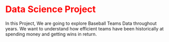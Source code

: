 # <span style="color: red"> Data Science Project </span>
In this Project, We are going to explore Baseball Teams Data throughout years. We want to understand how efficient teams have been historically at spending money and getting wins in return.
